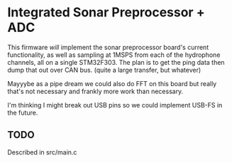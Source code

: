 # Integrated Sonar Preprocessor + ADC #

This firmware _will_ implement the sonar preprocessor board's current
functionality, as well as sampling at 1MSPS from each of the hydrophone
channels, all on a single STM32F303.
The plan is to get the ping data then dump that out over CAN bus.
(quite a large transfer, but whatever)

Mayyybe as a pipe dream we could also do FFT on this board but really
that's not necessary and frankly more work than necessary.

I'm thinking I might break out USB pins so we could implement USB-FS
in the future.

## TODO

Described in src/main.c
